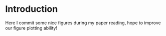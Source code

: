 # Introduction
Here I commit some nice figures during my paper reading, hope to improve our figure plotting ability!
